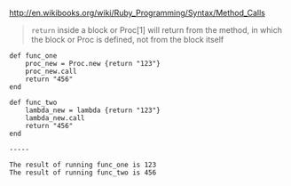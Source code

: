 http://en.wikibooks.org/wiki/Ruby_Programming/Syntax/Method_Calls

> ```return``` inside a block or Proc[1] will return from the method, in which the block or Proc is defined, not from the block itself

```
def func_one
    proc_new = Proc.new {return "123"}
    proc_new.call
    return "456"
end

def func_two
    lambda_new = lambda {return "123"}
    lambda_new.call
    return "456"
end

-----

The result of running func_one is 123
The result of running func_two is 456

```
